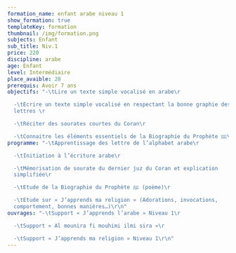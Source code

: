 ```yaml
---
formation_name: enfant arabe niveau 1
show_formation: true
templateKey: formation
thumbnail: /img/formation.png
subjects: Enfant
sub_title: Niv.1
price: 220
discipline: arabe
age: Enfant
level: Intermédiaire
place_avaible: 28
prerequis: Avoir 7 ans
objectifs: "-\tLire un texte simple vocalisé en arabe\r

  -\tEcrire un texte simple vocalisé en respectant la bonne graphie des
  lettres \r

  -\tRéciter des sourates courtes du Coran\r

  -\tConnaitre les éléments essentiels de la Biographie du Prophète ﷺ\r\n"
programme: "-\tApprentissage des lettre de l’alphabet arabe\r

  -\tInitiation à l’écriture arabe\r

  -\tMémorisation de sourate du dernier juz du Coran et explication
  simplifiée\r

  -\tEtude de la Biographie du Prophète ﷺ (poème)\r

  -\tEtude sur « J’apprends ma religion » (Adorations, invocations,
  comportement, bonnes manières…)\r\n"
ouvrages: "-\tSupport « J’apprends l’arabe » Niveau 1\r

  -\tSupport « Al mounira fi mouhimi ilmi sira »\r

  -\tSupport « J’apprends ma religion » Niveau 1\r\n"
---
```

